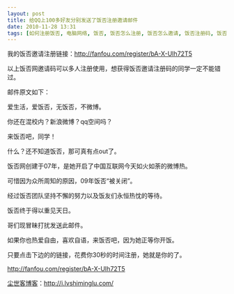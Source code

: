 ```yaml
---
layout: post
title: 给QQ上100多好友分别发送了饭否注册邀请邮件
date: 2010-11-28 13:31
tags: [如何注册饭否, 电脑网络, 饭否, 饭否怎么注册, 饭否怎么邀请, 饭否注册码, 饭否网注册, 饭否网邀请码, 饭否邀请注册, 饭否邀请链接]
---
```

我的饭否邀请注册链接：<a href="http://fanfou.com/register/bA-X-UIh72T5" target="_blank">http://fanfou.com/register/bA-X-UIh72T5</a>

以上饭否网邀请码可以多人注册使用，想获得饭否邀请注册码的同学一定不能错过。

邮件原文如下：

爱生活，爱饭否，无饭否，不微博。

你还在混校内？新浪微博？qq空间吗？

来饭否吧，同学！

什么？还不知道饭否，那可真有点out了。

饭否网创建于07年，是她开启了中国互联网今天如火如荼的微博热。

可惜因为众所周知的原因，09年饭否“被关闭”。

经过饭否团队坚持不懈的努力以及饭友们永恒热忱的等待。

饭否终于得以重见天日。

哥们现冒昧打扰发送此邮件。

如果你也热爱自由，喜欢自语，来饭否吧，因为她正等你开饭。

只要点击下边的的链接，花费你30秒的时间注册，她就是你的了。

<a href="http://fanfou.com/register/bA-X-UIh72T5" target="_blank">http://fanfou.com/register/bA-X-UIh72T5</a>


<a href="http://i.lvshiminglu.com/">尘世客博客</a>：<a href="http://i.lvshiminglu.com/">http://i.lvshiminglu.com/</a>

